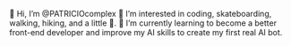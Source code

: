 👋 Hi, I’m @PATRICIOcomplex
👀 I’m interested in coding, skateboarding, walking, hiking, and a little 🍃.
🌱 I’m currently learning to become a better front-end developer and improve my AI skills to create my first real AI bot.


<!---
PATRICIOcomplex/PATRICIOcomplex is a ✨ special ✨ repository because its `README.md` (this file) appears on your GitHub profile.
You can click the Preview link to take a look at your changes.
--->
